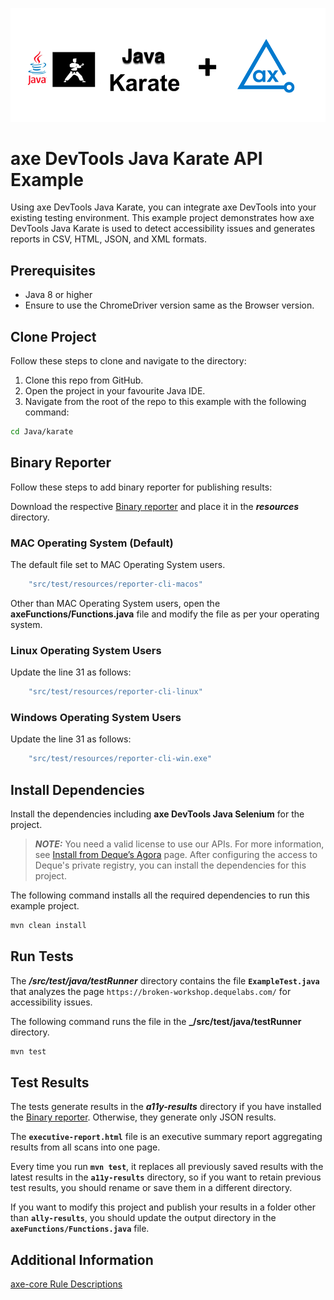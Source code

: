 ![logo](./docs/logo-java-karate.png)

# axe DevTools Java Karate API Example

Using axe DevTools Java Karate, you can integrate axe DevTools into your existing testing environment. This example project demonstrates how axe DevTools Java Karate is used to detect accessibility issues and generates reports in CSV, HTML, JSON, and XML formats.

## Prerequisites

* Java 8 or higher
* Ensure to use the ChromeDriver version same as the Browser version.

## Clone Project

Follow these steps to clone and navigate to the directory:

1. Clone this repo from GitHub.
2. Open the project in your favourite Java IDE.
3. Navigate from the root of the repo to this example with the following command:

```sh
cd Java/karate
```

## Binary Reporter

Follow these steps to add binary reporter for publishing results:

Download the respective [Binary reporter](https://docs.deque.com/devtools-html/4.0.0/en/downloads#binary-reporter) and place it in the **_resources_** directory.

### MAC Operating System (Default)

The default file set to MAC Operating System users.

```sh
    "src/test/resources/reporter-cli-macos"
```

Other than MAC Operating System users, open the **axeFunctions/Functions.java** file and modify the file as per your operating system.

### Linux Operating System Users

Update the line 31 as follows:

```sh
    "src/test/resources/reporter-cli-linux"
```

### Windows Operating System Users

Update the line 31 as follows:

```sh
    "src/test/resources/reporter-cli-win.exe"
```

## Install Dependencies

Install the dependencies including **axe DevTools Java Selenium** for the project.

> **_NOTE:_**
> You need a valid license to use our APIs. For more information, see [Install from Deque’s Agora](https://docs.deque.com/devtools-html/4.0.0/en/java-install-agora) page. After configuring the access to Deque's private registry, you can install the dependencies for this project.

The following command installs all the required dependencies to run this example project.

```sh
mvn clean install
```

## Run Tests

The **_/src/test/java/testRunner_** directory contains the file **`ExampleTest.java`** that analyzes the page `https://broken-workshop.dequelabs.com/` for accessibility issues.

The following command runs the file in the **_/src/test/java/testRunner** directory.

```sh
mvn test
```

## Test Results

The tests generate results in the **_a11y-results_** directory if you have installed the [Binary reporter](https://docs.deque.com/devtools-html/4.0.0/en/downloads#binary-reporter). Otherwise, they generate only JSON results.

The **`executive-report.html`** file is an executive summary report aggregating results from all scans into one page.

Every time you run **`mvn test`**, it replaces all previously saved results with the latest results in the **`a11y-results`** directory, so if you want to retain previous test results, you should rename or save them in a different directory.

If you want to modify this project and publish your results in a folder other than **`ally-results`**, you should update the output directory in the **`axeFunctions/Functions.java`** file.

## Additional Information

 [axe-core Rule Descriptions](https://github.com/dequelabs/axe-core/blob/master/doc/rule-descriptions.md)
